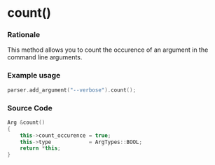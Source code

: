 # count()

### Rationale

This method allows you to count the occurence of an argument in the command line arguments.

### Example usage

```cpp
parser.add_argument("--verbose").count();
```

### Source Code

```cpp
Arg &count()
{
    this->count_occurence = true;
    this->type            = ArgTypes::BOOL;
    return *this;
}
```
